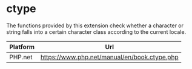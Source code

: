 # ctype

The functions provided by this extension check whether a character or string falls into a certain character class according to the current locale.

| Platform | Url                                                              |
|----------|------------------------------------------------------------------|
| PHP.net  | https://www.php.net/manual/en/book.ctype.php                     |
